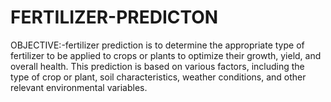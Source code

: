 # FERTILIZER-PREDICTON
OBJECTIVE:-fertilizer prediction is to determine the appropriate type of fertilizer to be applied to crops or plants to optimize their growth, yield, and overall health. This prediction is based on various factors, including the type of crop or plant, soil characteristics, weather conditions, and other relevant environmental variables.
